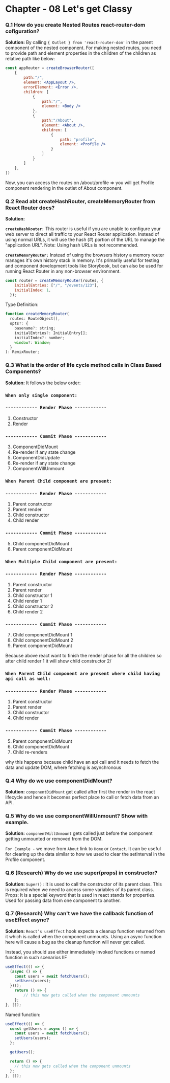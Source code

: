# Chapter - 08 Let's get Classy

### Q.1 How do you create Nested Routes react-router-dom cofiguration?
**Solution:**
By calling ```{ Outlet } from 'react-router-dom'``` in the parent component of the nested component.
For making nested routes, you need to provide path and element properties in the children of the children as relative path like below:
```jsx
const appRouter = createBrowserRouter([
    {
        path:"/",
        element: <AppLayout />,
        errorElement: <Error />,
        children: [
            {
                path:"/",
                element: <Body />
            },
            {
                path:"/About",
                element: <About />,
                children: [
                    {
                        path: "profile",
                        element: <Profile />
                    }
                ]
            }
        ]
    },
])
```
Now, you can access the routes on /about/profile => you will get Profile component rendering in the outlet of About component.

### Q.2 Read abt createHashRouter, createMemoryRouter from React Router docs?
**Solution:**

**`createHashRouter:`** This router is useful if you are unable to configure your web server to direct all traffic to your React Router application. Instead of using normal URLs, it will use the hash (#) portion of the URL to manage the "application URL". Note: Using hash URLs is not recommended.

**`createMemoryRouter:`** Instead of using the browsers history a memory router manages it's own history stack in memory. It's primarily useful for testing and component development tools like Storybook, but can also be used for running React Router in any non-browser environment.
```jsx
const router = createMemoryRouter(routes, {
    initialEntries: ["/", "/events/123"],
    initialIndex: 1,
  });
```
Type Definition:
```jsx
function createMemoryRouter(
  routes: RouteObject[],
  opts?: {
    basename?: string;
    initialEntries?: InitialEntry[];
    initialIndex?: number;
    window?: Window;
  }
): RemixRouter;
```

### Q.3 What is the order of life cycle method calls in Class Based Components?
**Solution:**
It follows the below order:

### **`When only single component:`**
### `------------ Render Phase ------------`
1. Constructor
2. Render
### `------------ Commit Phase ------------`
3. ComponentDidMount
4. Re-render if any state change
5. ComponentDidUpdate
6. Re-render if any state change
7. ComponentWillUnmount
### **`When Parent Child component are present:`**
### `------------ Render Phase ------------`
1. Parent constructor
2. Parent render
3. Child constructor
4. Child render
### `------------ Commit Phase ------------`
5. Child componentDidMount
6. Parent componentDidMount
### **`When Multiple Child component are present:`**
### `------------ Render Phase ------------`
1. Parent constructor
2. Parent render
3. Child constructor 1
4. Child render 1
5. Child constructor 2
6. Child render 2
### `------------ Commit Phase ------------`
7. Child componentDidMount 1
8. Child componentDidMount 2
9. Parent componentDidMount

Because above react want to finish the render phase for all the children so after child render 1 it will show child constructor 2/

### **`When Parent Child component are present where child having api call as well:`**
### `------------ Render Phase ------------`
1. Parent constructor
2. Parent render
3. Child constructor
4. Child render
### `------------ Commit Phase ------------`
5. Parent componentDidMount
6. Child componentDidMount
7. Child re-renders

why this happens because child have an api call and it needs to fetch the data and update DOM, where fetching is asynchronous
### Q.4 Why do we use componentDidMount?
**Solution:**
`componentDidMount` get called after first the render in the react lifecycle and hence it becomes perfect place to call or fetch data from an API.
### Q.5 Why do we use componentWillUnmount? Show with example.
**Solution:**
`componentWillUnmount` gets called just before the component getting unmounted or removed from the DOM. 

`For Example -`  we move from `About` link to `Home` or `Contact`. It can be useful for clearing up the data similar to how we used to clear the setInterval in the Profile component.
### Q.6 (Research) Why do we use super(props) in constructor?
**Solution:**
`Super():` It is used to call the constructor of its parent class. This is required when we need to access some variables of its parent class. Props: It is a special keyword that is used in react stands for properties. Used for passing data from one component to another.
### Q.7 (Research) Why can't we have the callback function of useEffect async?
**Solution:**
`React’s useEffect` hook expects a cleanup function returned from it which is called when the component unmounts. Using an async function here will cause a bug as the cleanup function will never get called.

Instead, you should use either immediately invoked functions or named function in such scenarios IIF
```jsx
useEffect(() => {
  (async () => {
    const users = await fetchUsers();
    setUsers(users);
  })();
    return () => {
        // this now gets called when the component unmounts
    };
}, []);
```
Named function:
```jsx
useEffect(() => {
  const getUsers = async () => {
    const users = await fetchUsers();
    setUsers(users);
  };

  getUsers();

  return () => {
    // this now gets called when the component unmounts
  };
}, []);
```